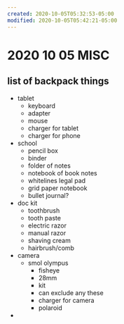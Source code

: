 ```yaml
---
created: 2020-10-05T05:32:53-05:00
modified: 2020-10-05T05:42:21-05:00
---
```


# 2020 10 05 MISC

## list of backpack things
- tablet
  - keyboard 
  - adapter
  - mouse
  - charger for tablet
  - charger for phone
- school
  - pencil box
  - binder
  - folder of notes
  - notebook of book notes
  - whitelines legal pad
  - grid paper notebook
  - bullet journal?
- doc kit
  - toothbrush
  - tooth paste
  - electric razor
  - manual razor
  - shaving cream
  - hairbrush/comb
- camera
  - smol olympus
    - fisheye
    - 28mm
    - kit
    - can exclude any these
    - charger for camera
    - polaroid
-